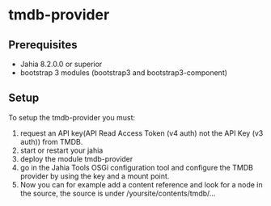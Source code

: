 # tmdb-provider

## Prerequisites
* Jahia 8.2.0.0 or superior
* bootstrap 3 modules (bootstrap3 and bootstrap3-component)

## Setup
To setup the tmdb-provider you must:
1. request an API key(API Read Access Token (v4 auth) not the API Key (v3 auth)) from TMDB.
2. start or restart your jahia
3. deploy the module tmdb-provider
4. go in the Jahia Tools OSGi configuration tool and configure the TMDB provider by using the key and a mount point.
5. Now you can for example add a content reference and look for a node in the source, the source is under /yoursite/contents/tmdb/...
